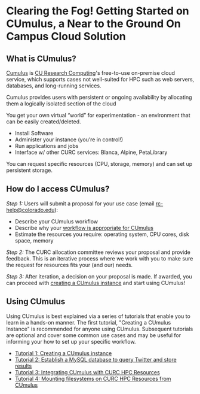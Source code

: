 # Clearing the Fog! Getting Started on CUmulus, a Near to the Ground On Campus Cloud Solution


## What is CUmulus?

[Cumulus](https://curc.readthedocs.io/en/latest/hybrid-cloud/cumulus.html) is [CU Research Computing](https://www.colorado.edu/rc)'s free-to-use on-premise cloud service, which supports cases not well-suited for HPC such as web servers, databases, and long-running services.

Cumulus provides users with persistent or ongoing availability by allocating them a logically isolated section of the cloud

You get your own virtual “world” for experimentation - an environment that can be easily created/deleted.
* Install Software
* Administer your instance (you’re in control!)
* Run applications and jobs
* Interface w/ other CURC services: Blanca, Alpine, PetaLibrary

You can request specific resources (CPU, storage, memory) and can set up persistent storage.

## How do I access CUmulus? 

_Step 1:_ Users will submit a proposal for your use case (email rc-help@colorado.edu):
* Describe your CUmulus workflow
* Describe why your [workflow is appropriate for CUmulus](https://curc.readthedocs.io/en/latest/hybrid-cloud/cumulus.html#appropriate-use-cases)
* Estimate the resources you require: operating system, CPU cores, disk space, memory

_Step 2:_ The CURC allocation committee reviews your proposal and provide feedback.  This is an iterative process where we work with you to make sure the request for resources fits your (and our) needs. 

_Step 3:_ After iteration, a decision on your proposal is made.  If awarded, you can proceed with [creating a CUmulus instance](./tutorial1/README.md) and start using CUmulus!

## Using CUmulus

Using CUmulus is best explained via a series of tutorials that enable you to learn in a hands-on manner.  The first tutorial, "Creating a CUmulus Instance" is recommended for anyone using CUmulus.  Subsequent tutorials are optional and cover some common use cases and may be useful for informing your how to set up your specific workflow. 

* [Tutorial 1: Creating a CUmulus instance](./tutorial1/README.md)
* [Tutorial 2: Establish a MySQL database to query Twitter and store results](./tutorial2/README.md)
* [Tutorial 3: Integrating CUmulus with CURC HPC Resources](./tutorial3/README.md)
* [Tutorial 4: Mounting filesystems on CURC HPC Resources from CUmulus](./tutorial4/README.md)


